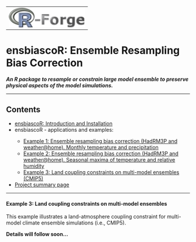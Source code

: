 
<!-- This is the project specific website template -->
<!-- It can be changed as liked or replaced by other content -->

<html>
<body>

<!-- R-Forge Logo -->


<table border="0" width="100%" cellspacing="0" cellpadding="0">
<tr>
<td>
<img src="logo.png" />
</td> 
</tr>
</table>

<!-- get project title  -->
<!-- own website starts here, the following may be changed as you like -->

<h1>ensbiascoR: Ensemble Resampling Bias Correction</h1>
<em><p><strong>An R package to resample or constrain large model ensemble to preserve physical aspects of the model simulations.
</strong> </p></em>

<!-- menu -->
<hr>
<h2>Contents</h2>
<ul>
  <li><a href="index.html">ensbiascoR: Introduction and Installation</a></li> 
  <li>ensbiascoR - applications and examples:</li>
	<ul>
		<li><a href="ensbiascoR_example1.html">Example 1: Ensemble resampling bias correction (HadRM3P and weather@home). Monthly temperature and precipitation</a></li>
		<li><a href="ensbiascoR_example2.html">Example 2: Ensemble resampling bias correction (HadRM3P and weather@home). Seasonal maxima of temperature and relative humidity</a></li>
		<li><a href="ensbiascoR_example3.html">Example 3: Land coupling constraints on multi-model ensembles (CMIP5)</a></li>
	</ul>
	<li><a href="http://r-forge.r-project.org/projects/ensbiascor/">Project summary page</a></li>
</ul>
<hr>
<!-- end of menu -->


#### Example 3: Land coupling constraints on multi-model ensembles

This example illustrates a land-atmosphere coupling constraint for multi-model climate ensemble simulations (i.e., CMIP5). 

**Details will follow soon...**



